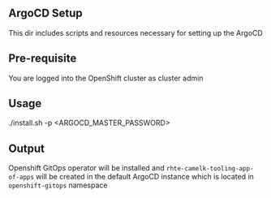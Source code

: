 ## ArgoCD Setup

This dir includes scripts and resources necessary for setting up the ArgoCD 

## Pre-requisite

You are logged into the OpenShift cluster as cluster admin

## Usage

./install.sh -p <ARGOCD_MASTER_PASSWORD>

## Output
Openshift GitOps operator will be installed and `rhte-camelk-tooling-app-of-apps` will be created in the default ArgoCD instance which is located in `openshift-gitops` namespace